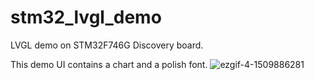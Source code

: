 # stm32_lvgl_demo
LVGL demo on STM32F746G Discovery board.

This demo UI contains a chart and a polish font.
![ezgif-4-1509886281](https://github.com/robotanical/stm32_lvgl_demo/assets/94900199/630abb73-b322-447b-905e-f3f6c05ca1b9)
